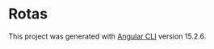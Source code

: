 # Rotas

This project was generated with [Angular CLI](https://github.com/angular/angular-cli) version 15.2.6.

